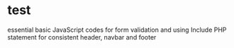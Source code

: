# test
essential basic JavaScript codes for form validation and using Include PHP statement for consistent header, navbar and footer
